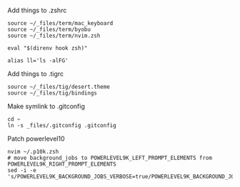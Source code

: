 Add things to .zshrc

```
source ~/_files/term/mac_keyboard
source ~/_files/term/byobu
source ~/_files/term/nvim.zsh

eval "$(direnv hook zsh)"

alias ll='ls -alFG'
```

Add things to .tigrc

```
source ~/_files/tig/desert.theme
source ~/_files/tig/bindings
```

Make symlink to .gitconfig
```
cd ~
ln -s _files/.gitconfig .gitconfig
```

Patch powerlevel10

```
nvim ~/.p10k.zsh
# move background_jobs to POWERLEVEL9K_LEFT_PROMPT_ELEMENTS from POWERLEVEL9K_RIGHT_PROMPT_ELEMENTS
sed -i -e 's/POWERLEVEL9K_BACKGROUND_JOBS_VERBOSE=true/POWERLEVEL9K_BACKGROUND_JOBS_VERBOSE=true/'
```

